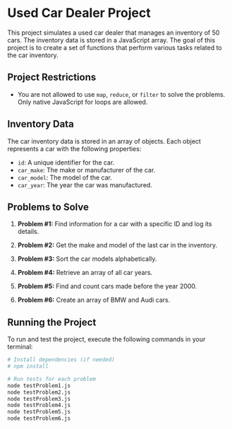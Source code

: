 # Used Car Dealer Project

This project simulates a used car dealer that manages an inventory of 50 cars. The inventory data is stored in a JavaScript array. The goal of this project is to create a set of functions that perform various tasks related to the car inventory.

## Project Restrictions

- You are not allowed to use `map`, `reduce`, or `filter` to solve the problems. Only native JavaScript for loops are allowed.

## Inventory Data

The car inventory data is stored in an array of objects. Each object represents a car with the following properties:

- `id`: A unique identifier for the car.
- `car_make`: The make or manufacturer of the car.
- `car_model`: The model of the car.
- `car_year`: The year the car was manufactured.

## Problems to Solve

1. **Problem #1:** Find information for a car with a specific ID and log its details.

2. **Problem #2:** Get the make and model of the last car in the inventory.

3. **Problem #3:** Sort the car models alphabetically.

4. **Problem #4:** Retrieve an array of all car years.

5. **Problem #5:** Find and count cars made before the year 2000.

6. **Problem #6:** Create an array of BMW and Audi cars.

## Running the Project

To run and test the project, execute the following commands in your terminal:

```bash
# Install dependencies (if needed)
# npm install

# Run tests for each problem
node testProblem1.js
node testProblem2.js
node testProblem3.js
node testProblem4.js
node testProblem5.js
node testProblem6.js
